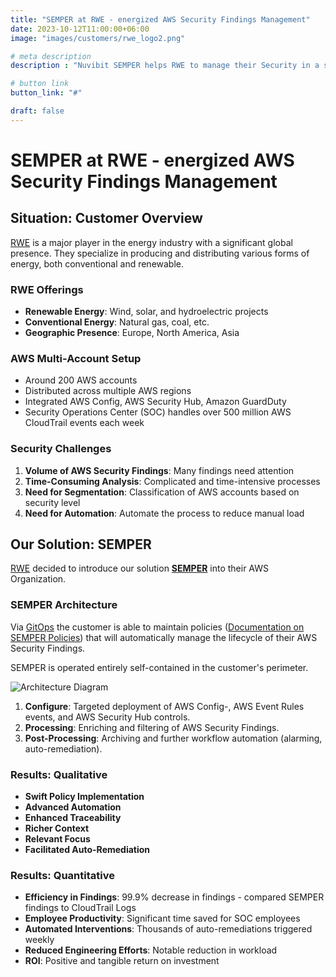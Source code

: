 ```yaml
---
title: "SEMPER at RWE - energized AWS Security Findings Management"
date: 2023-10-12T11:00:00+06:00
image: "images/customers/rwe_logo2.png"

# meta description
description : "Nuvibit SEMPER helps RWE to manage their Security in a streamlined was."

# button link
button_link: "#"

draft: false
---
```


# SEMPER at RWE - energized AWS Security Findings Management

## Situation: Customer Overview

[RWE](https://https://www.rwe.com//) is a major player in the energy industry with a significant global presence. They specialize in producing and distributing various forms of energy, both conventional and renewable.

### RWE Offerings

- **Renewable Energy**: Wind, solar, and hydroelectric projects
- **Conventional Energy**: Natural gas, coal, etc.
- **Geographic Presence**: Europe, North America, Asia

### AWS Multi-Account Setup

- Around 200 AWS accounts
- Distributed across multiple AWS regions
- Integrated AWS Config, AWS Security Hub, Amazon GuardDuty
- Security Operations Center (SOC) handles over 500 million AWS CloudTrail events each week

### Security Challenges

1. **Volume of AWS Security Findings**: Many findings need attention
2. **Time-Consuming Analysis**: Complicated and time-intensive processes
3. **Need for Segmentation**: Classification of AWS accounts based on security level
4. **Need for Automation**: Automate the process to reduce manual load

## Our Solution: SEMPER

[RWE](https://https://www.rwe.com//) decided to introduce our solution **[SEMPER](/solutions/semper 'Product page!')** into their AWS Organization.

### SEMPER Architecture

Via [GitOps](faq/#gitops 'What is GitOps?') the customer is able to maintain policies ([Documentation on SEMPER Policies](https://github.com/nuvibit/semper-policy-repo-sample/wiki/10-SEMPER-Policies)) that will automatically manage the lifecycle of their AWS Security Findings.

SEMPER is operated entirely self-contained in the customer's perimeter.

![Architecture Diagram](images/solutions/SEMPER-Flow.png)

1. **Configure**: Targeted deployment of AWS Config-, AWS Event Rules events, and AWS Security Hub controls.
2. **Processing**: Enriching and filtering of AWS Security Findings.
3. **Post-Processing**: Archiving and further workflow automation (alarming, auto-remediation).



### Results: Qualitative

- **Swift Policy Implementation**
- **Advanced Automation**
- **Enhanced Traceability**
- **Richer Context**
- **Relevant Focus**
- **Facilitated Auto-Remediation**

### Results: Quantitative

- **Efficiency in Findings**: 99.9% decrease in findings - compared SEMPER findings to CloudTrail Logs
- **Employee Productivity**: Significant time saved for SOC employees
- **Automated Interventions**: Thousands of auto-remediations triggered weekly
- **Reduced Engineering Efforts**: Notable reduction in workload
- **ROI**: Positive and tangible return on investment
